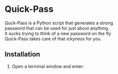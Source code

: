 # Quick-Pass

Quck-Pass is a Python script that generates a strong  
password that can be used for just about anything.  
It sucks trying to think of a new password on the fly  
Quick-Pass takes care of that ickyness for you.  

## Installation
1. Open a terminal window and enter:  





